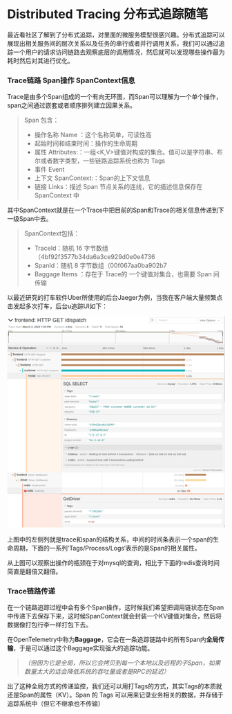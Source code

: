 # Distributed Tracing 分布式追踪随笔

最近看社区了解到了分布式追踪，对里面的微服务模型很感兴趣。分布式追踪可以展现出相关服务间的层次关系以及任务的串行或者并行调用关系，我们可以通过追踪一个用户的请求访问链路去观察底层的调用情况，然后就可以发现哪些操作最为耗时然后对其进行优化。

### Trace链路 Span操作 SpanContext信息

Trace是由多个Span组成的一个有向无环图，而Span可以理解为一个单个操作，span之间通过嵌套或者顺序排列建立因果关系。

> Span 包含：
>
> - 操作名称 Name ：这个名称简单，可读性高
> - 起始时间和结束时间：操作的生命周期
> - 属性 Attributes:：一组<K,V>键值对构成的集合。值可以是字符串、布尔或者数字类型，一些链路追踪系统也称为 Tags
> - 事件 Event
> - 上下文 SpanContext:：Span的上下文信息
> - 链接 Links：描述 Span 节点关系的连线，它的描述信息保存在 SpanContext 中

其中SpanContext就是在一个Trace中把目前的Span和Trace的相关信息传递到下一级Span中去。

> SpanContext包括：
>
> - TraceId：随机 16 字节数组（4bf92f3577b34da6a3ce929d0e0e4736
> - SpanId：随机 8 字节数组（00f067aa0ba902b7
> - Baggage Items ：存在于 Trace的 一个键值对集合，也需要 Span 间传输

以最近研究的打车软件Uber所使用的后台Jaeger为例，当我在客户端大量频繁点击发起多次打车，后台u追踪UI如下：

![](https://github.com/yanyanran/pictures/blob/main/Tracing.png?raw=true)

上图中的左侧列就是trace和span的结构关系，中间的时间条表示一个span的生命周期，下面的一系列‘Tags/Process/Logs‘表示的是Span的相关属性。

从上图可以观察出操作的瓶颈在于对mysql的查询，相比于下面的redis查询时间简直是翻倍又翻倍。



### Trace链路传递

在一个链路追踪过程中会有多个Span操作，这时候我们希望把调用链状态在Span中传递下去保存下来，这时候SpanContext就会封装一个KV键值对集合，然后将数据像打包行李一样打包下去。

在OpenTelemetry中称为**Baggage**，它会在一条追踪链路中的所有Span内**全局传输**，于是可以通过这个Baggage实现强大的追踪功能。

> *（但因为它是全局，所以它会拷贝到每一个本地以及远程的子Span，如果数量太大的话会降低系统的吞吐量或者是RPC的延迟）*

出了这种全局方式的传递监控，我们还可以用打Tags的方式，其实Tags的本质就还是Span的属性（KV）。Span 的 Tags 可以用来记录业务相关的数据，并存储于追踪系统中（但它不继承也不传输）